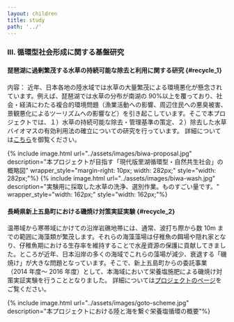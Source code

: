 ```yaml
---
layout: children
title: study
path: '../'
---
```



### III. 循環型社会形成に関する基盤研究

#### 琵琶湖に過剰繁茂する水草の持続可能な除去と利用に関する研究 {#recycle_1}

内容：
近年、日本各地の陸水域では水草の大量繁茂による環境悪化が懸念されています。例えば、琵琶湖では水草の分布が南湖の 90%以上を覆っており、社会・経済にわたる複合的環境問題（漁業活動への影響、周辺住民への悪臭被害、景観悪化によるツーリズムへの影響など）を引き起こしています。そこで本プロジェクトでは、１）水草の持続可能な除去・管理基準の策定、２）除去した水草バイオマスの有効利用法の確立についての研究を行っています。
詳細については[こちら](../project-biwa.html)を御覧ください。

<div style="display: flex; flex-wrap: wrap; justify-content: center; margin-bottom: 20px;">
{% include image.html url="../assets/images/biwa-proposal.jpg" description="本プロジェクトが目指す「現代版里湖循環型・自然共生社会」の概略図" wrapper_style="margin-right: 10px; width: 282px;" style="width: 282px;"%}
{% include image.html url="../assets/images/biwa-wash.jpg" description="実験用に採取した水草の洗浄、選別作業。ものすごい量です。" wrapper_style="width: 162px;" style="width: 162px;"%}
</div>

#### 長崎県新上五島町における磯焼け対策実証実験 {#recycle_2}

温帯域から寒帯域にかけての沿岸岩礁地帯には、通常、波打ち際から数 10m までの範囲に海藻類が繁茂します。それらの海藻藻場は仔稚魚の餌場や隠れ家となり、仔稚魚期における生存率を維持することで水産資源の保護に貢献してきました。ところが近年、日本沿岸の多くの海域でこれらの藻場が減少、衰退する「磯焼け」が大きな問題となっています。そこで、新上五島町からの委託事業（2014 年度～ 2016 年度）として、本海域において栄養塩施肥による磯焼け対策実証実験を行うこととなりました。
詳細については[プロジェクトのページ](../project-goto.html)をご覧ください。

{% include image.html url="../assets/images/goto-scheme.jpg" description="本プロジェクトにおける陸と海を繋ぐ栄養塩循環の概要"%}
